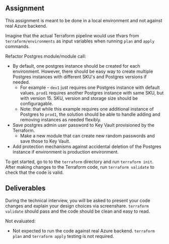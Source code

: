 ## Assignment

This assignment is meant to be done in a local environment and not against real Azure backend.

Imagine that the actual Terraform pipeline would use tfvars from `terraform/environments` as input variables when running `plan` and `apply` commands.

Refactor Postgres module/module call:

- By default, one postgres instance should be created for each environment. However, there should be easy way to create multiple Postgres instances with different SKU's and Postgres versions if needed.
  - For example - `dev1` just requires one Postgres instance with default values. `prod1` requires another Postgres instance with same SKU, but with version 15. SKU, version and storage size should be configuragable.
  - Note: that while this example requires one additional instance of Postgres to `prod1`, the solution should be able to handle adding and removing instances as needed flexibly.
- Save postgres admin user password to Key Vault provisioned by the Terraform.
  - Make a new module that can create new random passwords and save those to Key Vault.
- Add protection mechanisms against accidental deletion of the Postgres instance if environment is production environment.

To get started, go to to the `terraform` directory and run `terraform init`.
After making changes to the Terraform code, run `terraform validate` to check that the code is valid.

## Deliverables

During the technical interview, you will be asked to present your code changes and explain your design choices via screenshare.
`terraform validate` should pass and the code should be clean and easy to read.

Not evaluated:

- Not expected to run the code against real Azure backend. `terraform plan` and `terraform apply` testing is not required.
